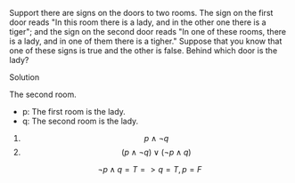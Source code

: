 Support there are signs on the doors to two rooms. The sign on the first door reads "In this room there is a lady, and in the other one there is a tiger"; and the sign on the second door reads "In one of these rooms, there is a lady, and in one of them there is a tigher." Suppose that you know that one of these signs is true and the other is false. Behind which door is the lady?

Solution

The second room.

+ p: The first room is the lady.
+ q: The second room is the lady.

1. $$p \wedge \neg q$$
2. $$(p \wedge \neg q) \vee (\neg p \wedge q)$$

$$\neg p \wedge q = T => q = T, p = F$$